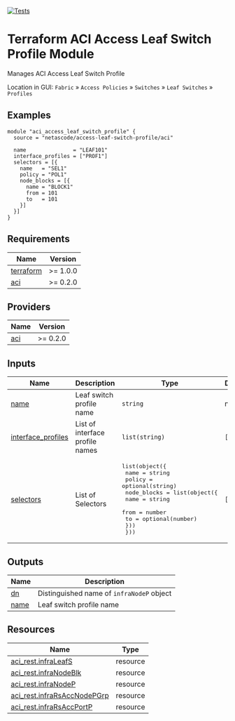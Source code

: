 <!-- BEGIN_TF_DOCS -->
[![Tests](https://github.com/netascode/terraform-aci-access-leaf-switch-profile/actions/workflows/test.yml/badge.svg)](https://github.com/netascode/terraform-aci-access-leaf-switch-profile/actions/workflows/test.yml)

# Terraform ACI Access Leaf Switch Profile Module

Manages ACI Access Leaf Switch Profile

Location in GUI:
`Fabric` » `Access Policies` » `Switches` » `Leaf Switches` » `Profiles`

## Examples

```hcl
module "aci_access_leaf_switch_profile" {
  source = "netascode/access-leaf-switch-profile/aci"

  name               = "LEAF101"
  interface_profiles = ["PROF1"]
  selectors = [{
    name   = "SEL1"
    policy = "POL1"
    node_blocks = [{
      name = "BLOCK1"
      from = 101
      to   = 101
    }]
  }]
}

```

## Requirements

| Name | Version |
|------|---------|
| <a name="requirement_terraform"></a> [terraform](#requirement\_terraform) | >= 1.0.0 |
| <a name="requirement_aci"></a> [aci](#requirement\_aci) | >= 0.2.0 |

## Providers

| Name | Version |
|------|---------|
| <a name="provider_aci"></a> [aci](#provider\_aci) | >= 0.2.0 |

## Inputs

| Name | Description | Type | Default | Required |
|------|-------------|------|---------|:--------:|
| <a name="input_name"></a> [name](#input\_name) | Leaf switch profile name | `string` | n/a | yes |
| <a name="input_interface_profiles"></a> [interface\_profiles](#input\_interface\_profiles) | List of interface profile names | `list(string)` | `[]` | no |
| <a name="input_selectors"></a> [selectors](#input\_selectors) | List of Selectors | <pre>list(object({<br>    name   = string<br>    policy = optional(string)<br>    node_blocks = list(object({<br>      name = string<br>      from = number<br>      to   = optional(number)<br>    }))<br>  }))</pre> | `[]` | no |

## Outputs

| Name | Description |
|------|-------------|
| <a name="output_dn"></a> [dn](#output\_dn) | Distinguished name of `infraNodeP` object |
| <a name="output_name"></a> [name](#output\_name) | Leaf switch profile name |

## Resources

| Name | Type |
|------|------|
| [aci_rest.infraLeafS](https://registry.terraform.io/providers/netascode/aci/latest/docs/resources/rest) | resource |
| [aci_rest.infraNodeBlk](https://registry.terraform.io/providers/netascode/aci/latest/docs/resources/rest) | resource |
| [aci_rest.infraNodeP](https://registry.terraform.io/providers/netascode/aci/latest/docs/resources/rest) | resource |
| [aci_rest.infraRsAccNodePGrp](https://registry.terraform.io/providers/netascode/aci/latest/docs/resources/rest) | resource |
| [aci_rest.infraRsAccPortP](https://registry.terraform.io/providers/netascode/aci/latest/docs/resources/rest) | resource |
<!-- END_TF_DOCS -->